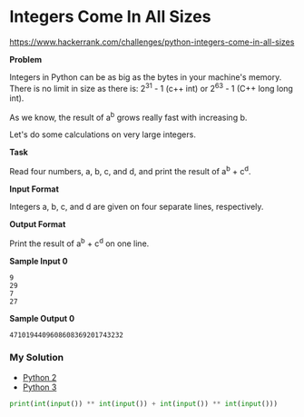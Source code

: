 # Integers Come In All Sizes

https://www.hackerrank.com/challenges/python-integers-come-in-all-sizes

**Problem**

Integers in Python can be as big as the bytes in your machine's memory. There is no limit in size as there is: 2<sup>31</sup> - 1 (c++ int) or 2<sup>63</sup> - 1 (C++ long long int).

As we know, the result of a<sup>b</sup> grows really fast with increasing b.

Let's do some calculations on very large integers.

**Task**

Read four numbers, a, b, c, and d, and print the result of a<sup>b</sup> + c<sup>d</sup>.

**Input Format**

Integers a, b, c, and d are given on four separate lines, respectively.

**Output Format**

Print the result of a<sup>b</sup> + c<sup>d</sup> on one line.

**Sample Input 0**

```
9
29
7
27
```

**Sample Output 0**

```
4710194409608608369201743232
```

### My Solution

- [Python 2](python2.py)
- [Python 3](python3.py)
```python
print(int(input()) ** int(input()) + int(input()) ** int(input()))
````